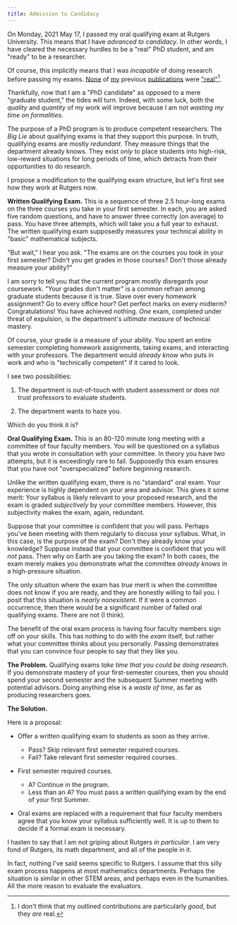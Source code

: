 ```yaml
---
title: Admission to Candidacy
---
```


On Monday, 2021 May 17, I passed my oral qualifying exam at Rutgers University.
This means that I have *advanced to candidacy*. In other words, I have cleared
the necessary hurdles to be a "real" PhD student, and am "ready" to be a
researcher.

Of course, this implicitly means that I was *incapable* of doing research
before passing my exams. [None](https://arxiv.org/pdf/2004.00090.pdf) of
[my](https://arxiv.org/pdf/2102.10170.pdf) previous
[publications](https://arxiv.org/pdf/2009.09061.pdf) were
["real"](https://arxiv.org/pdf/2101.08308.pdf)[^quality].

[^quality]: I don't think that my outlined contributions are particularly
              *good*, but they *are* real.

Thankfully, now that I am a "PhD candidate" as opposed to a mere "graduate
student," the tides will turn. Indeed, with some luck, both the *quality* and
*quantity* of my work will improve because I am not *wasting my time on
formalities.*

The purpose of a PhD program is to produce competent researchers. The *Big Lie*
about qualifying exams is that they support this purpose. In truth, qualifying
exams are mostly *redundant*. They measure things that the department already
knows. They exist *only* to place students into high-risk, low-reward
situations for long periods of time, which detracts from their opportunities to
do research.

I propose a modification to the qualifying exam structure, but let's first see
how they work at Rutgers now.

**Written Qualifying Exam.** This is a sequence of three 2.5 hour-long exams on
the three courses you take in your first semester. In each, you are asked five
random questions, and have to answer three correctly (on average) to pass.  You
have three attempts, which will take you a full year to exhaust. The written
qualifying exam supposedly measures your technical ability in "basic"
mathematical subjects.

"But wait," I hear you ask. "The exams are on the courses you took in your
first semester? Didn't you get grades in those courses? Don't those already
measure your ability?"

I am sorry to tell you that the current program mostly disregards your
coursework. "Your grades don't matter" is a common refrain among graduate
students because it is true. Slave over every homework assignment? Go to every
office hour? Get perfect marks on every midterm? Congratulations! You have
achieved nothing. *One* exam, completed under threat of expulsion, is the
department's *ultimate measure* of technical mastery.

Of course, your grade *is* a measure of your ability. You spent an entire
semester completing homework assignments, taking exams, and interacting with
your professors. The department would *already know* who puts in work and who
is "technically competent" if it cared to look.

I see two possibilities:

1. The department is out-of-touch with student assessment or does not trust
   professors to evaluate students.

2. The department wants to haze you.

Which do you think it is?

**Oral Qualifying Exam.** This is an 80-120 minute long meeting with
a committee of four faculty members. You will be questioned on a syllabus that
you wrote in consultation with your committee. In theory you have two attempts,
but it is exceedingly rare to fail. Supposedly this exam ensures that you have
not "overspecialized" before beginning research.

Unlike the written qualifying exam, there is no "standard" oral exam. Your
experience is highly dependent on your area and advisor. This gives it some
merit: Your syllabus is likely relevant to your proposed research, and the exam
is graded *subjectively* by your committee members. However, this subjectivity
makes the exam, again, redundant.

Suppose that your committee is confident that you will pass. Perhaps you've
been meeting with them regularly to discuss your syllabus. What, in this case,
is the purpose of the exam? Don't they already know your knowledge? Suppose
instead that your committee is confident that you will *not* pass. Then why on
Earth are you taking the exam? In both cases, the exam merely makes you
demonstrate what the committee *already knows* in a high-pressure situation.

The only situation where the exam has *true* merit is when the committee does
not know if you are ready, and they are honestly willing to fail you. I posit
that this situation is *nearly nonexistent*. If it were a common occurrence,
then there would be a significant number of failed oral qualifying exams. There
are not (I think).

The benefit of the oral exam process is having four faculty members sign off on
your skills. This has nothing to do with the *exam* itself, but rather what
your committee thinks about you personally. Passing demonstrates that you can
convince four people to say that they like you.

**The Problem.** Qualifying exams *take time that you could be doing research*.
If you demonstrate mastery of your first-semester courses, then you should
spend your second semester and the subsequent Summer meeting with potential
advisors. Doing anything else is a *waste of time*, as far as producing
researchers goes.

**The Solution.**

Here is a proposal:

- Offer a written qualifying exam to students as soon as they arrive.
    - Pass? Skip relevant first semester required courses.
    - Fail? Take relevant first semester required courses.

- First semester required courses.
    - A? Continue in the program.
    - Less than an A? You must pass a written qualifying exam by the end of
      your first Summer.

- Oral exams are replaced with a requirement that four faculty members agree
  that you know your syllabus sufficiently well. It is up to them to decide if
  a formal exam is necessary.

I hasten to say that I am not griping about Rutgers *in particular*. I am very
fond of Rutgers, its math department, and all of the people in it.

In fact, nothing I've said seems specific to Rutgers. I assume that this silly
exam process happens at most mathematics departments. Perhaps the situation is
similar in other STEM areas, and perhaps even in the humanities. All the more
reason to evaluate the evaluators.
